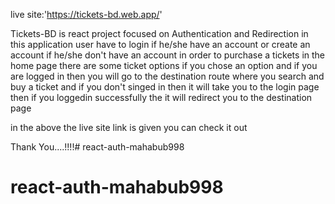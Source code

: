 live site:'https://tickets-bd.web.app/'

Tickets-BD is react project focused on Authentication and Redirection 
in this application user have to login if he/she have an account or create
an account if he/she don't have an account in order to purchase a tickets
in the home page there are some ticket options if you chose an option and if you
are logged in then you will go to the destination route where you search and buy a
ticket and if you don't singed in then it will take you to the login page then if you loggedin successfully the it will redirect you to the destination page


in the above the live site link is given you can check it out

Thank You....!!!!# react-auth-mahabub998
# react-auth-mahabub998
